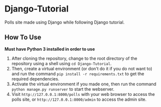 # Django-Tutorial
Polls site made using Django while following Django tutorial.

## How To Use
**Must have Python 3 installed in order to use**
1. After cloning the repository, change to the root directory of the repository using a shell using `cd Django-Tutorial`. 
2. Then, create a virtual environment (or don't do it if you do not want to) and run the command `pip install -r requirements.txt` to get the required dependencies. 
3. Activate the virtual environment if you made one, then run the command `python manage.py runserver` to start the webserver.
4. Visit `http://127.0.0.1:8000/polls` with your web browser to access the polls site, or `http://127.0.0.1:8000/admin` to access the admin site.
